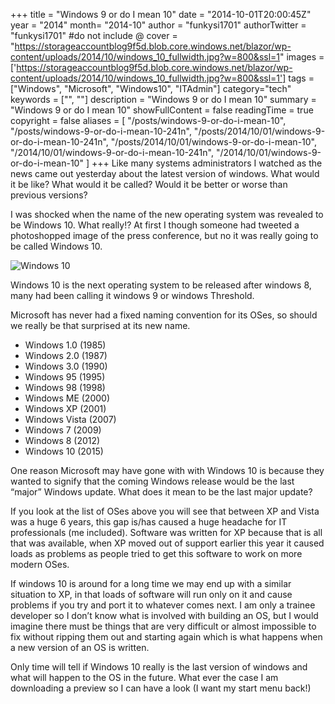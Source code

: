 +++
title = "Windows 9 or do I mean 10"
date = "2014-10-01T20:00:45Z"
year = "2014"
month= "2014-10"
author = "funkysi1701"
authorTwitter = "funkysi1701" #do not include @
cover = "https://storageaccountblog9f5d.blob.core.windows.net/blazor/wp-content/uploads/2014/10/windows_10_fullwidth.jpg?w=800&ssl=1"
images = ['https://storageaccountblog9f5d.blob.core.windows.net/blazor/wp-content/uploads/2014/10/windows_10_fullwidth.jpg?w=800&ssl=1']
tags = ["Windows", "Microsoft", "Windows10", "ITAdmin"]
category="tech"
keywords = ["", ""]
description = "Windows 9 or do I mean 10"
summary = "Windows 9 or do I mean 10"
showFullContent = false
readingTime = true
copyright = false
aliases = [
    "/posts/windows-9-or-do-i-mean-10",
    "/posts/windows-9-or-do-i-mean-10-241n",
    "/posts/2014/10/01/windows-9-or-do-i-mean-10-241n",
    "/posts/2014/10/01/windows-9-or-do-i-mean-10",
    "/2014/10/01/windows-9-or-do-i-mean-10-241n",
    "/2014/10/01/windows-9-or-do-i-mean-10"
]
+++
Like many systems administrators I watched as the news came out yesterday about the latest version of windows. What would it be like? What would it be called? Would it be better or worse than previous versions?

I was shocked when the name of the new operating system was revealed to be Windows 10. What really!? At first I though someone had tweeted a photoshopped image of the press conference, but no it was really going to be called Windows 10.

![Windows 10](https://storageaccountblog9f5d.blob.core.windows.net/blazor/wp-content/uploads/2014/10/windows_10_fullwidth.jpg?w=800&ssl=1)

Windows 10 is the next operating system to be released after windows 8, many had been calling it windows 9 or windows Threshold.

Microsoft has never had a fixed naming convention for its OSes, so should we really be that surprised at its new name.

- Windows 1.0 (1985)
- Windows 2.0 (1987)
- Windows 3.0 (1990)
- Windows 95 (1995)
- Windows 98 (1998)
- Windows ME (2000)
- Windows XP (2001)
- Windows Vista (2007)
- Windows 7 (2009)
- Windows 8 (2012)
- Windows 10 (2015)

One reason Microsoft may have gone with with Windows 10 is because they wanted to signify that the coming Windows release would be the last “major” Windows update. What does it mean to be the last major update?

If you look at the list of OSes above you will see that between XP and Vista was a huge 6 years, this gap is/has caused a huge headache for IT professionals (me included). Software was written for XP because that is all that was available, when XP moved out of support earlier this year it caused loads as problems as people tried to get this software to work on more modern OSes.

If windows 10 is around for a long time we may end up with a similar situation to XP, in that loads of software will run only on it and cause problems if you try and port it to whatever comes next. I am only a trainee developer so I don’t know what is involved with building an OS, but I would imagine there must be things that are very difficult or almost impossible to fix without ripping them out and starting again which is what happens when a new version of an OS is written.

Only time will tell if Windows 10 really is the last version of windows and what will happen to the OS in the future. What ever the case I am downloading a preview so I can have a look (I want my start menu back!)